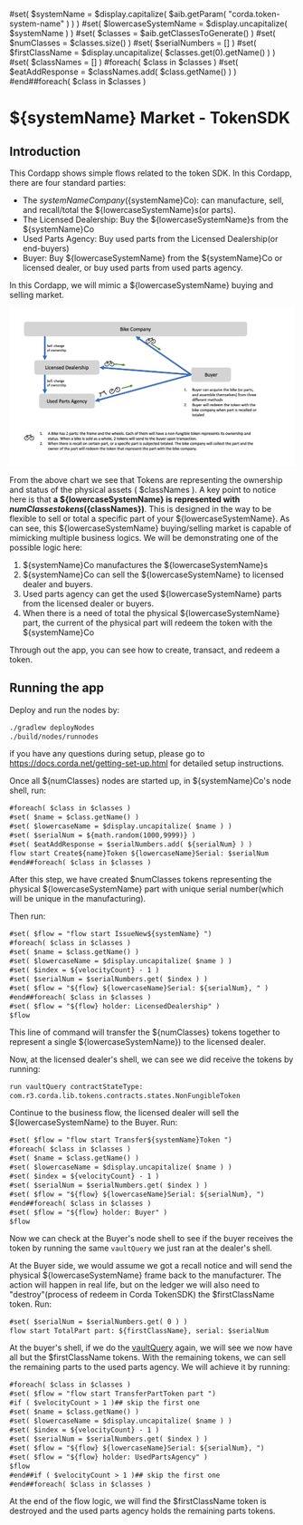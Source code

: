 #set( $systemName = $display.capitalize( $aib.getParam( "corda.token-system-name" ) ) )
#set( $lowercaseSystemName = $display.uncapitalize( $systemName ) )
#set( $classes = $aib.getClassesToGenerate() )
#set( $numClasses = $classes.size() )
#set( $serialNumbers = [] )
#set( $firstClassName =  $display.uncapitalize( $classes.get(0).getName() ) )
#set( $classNames = [] )
#foreach( $class in $classes )
#set( $eatAddResponse = $classNames.add( $class.getName() ) )
#end##foreach( $class in $classes )

# ${systemName} Market - TokenSDK

## Introduction 
This Cordapp shows simple flows related to the token SDK. In this Cordapp, there are four standard parties: 
- The $systemName Company (${systemName}Co): can manufacture, sell, and recall/total the ${lowercaseSystemName}s(or parts). 
- The Licensed Dealership: Buy the ${lowercaseSystemName}s from the ${systemName}Co
- Used Parts Agency: Buy used parts from the Licensed Dealership(or end-buyers)
- Buyer: Buy ${lowercaseSystemName} from the ${systemName}Co or licensed dealer, or buy used parts from used parts agency. 

In this Cordapp, we will mimic a ${lowercaseSystemName} buying and selling market. 

![alt text](./diagram/pic1.png)

From the above chart we see that Tokens are representing the ownership and status of the physical assets ( $classNames ). A key point to notice here is that **a ${lowercaseSystemName} is represented with $numClasses tokens (${classNames})**. This is designed in the way to be flexible to sell or total a specific part of your ${lowercaseSystemName}. As can see, this ${lowercaseSystemName} buying/selling market is capable of mimicking multiple business logics. We will be demonstrating one of the possible logic here:

1. ${systemName}Co manufactures the ${lowercaseSystemName}s
2. ${systemName}Co can sell the ${lowercaseSystemName} to licensed dealer and buyers. 
3. Used parts agency can get the used ${lowercaseSystemName} parts from the licensed dealer or buyers. 
4. When there is a need of total the physical ${lowercaseSystemName} part, the current of the physical part will redeem the token with the ${systemName}Co

Through out the app, you can see how to create, transact, and redeem a token. 

## Running the app
Deploy and run the nodes by:

```
./gradlew deployNodes
./build/nodes/runnodes
```
if you have any questions during setup, please go to https://docs.corda.net/getting-set-up.html for detailed setup instructions.

Once all ${numClasses} nodes are started up, in ${systemName}Co's node shell, run: 

```
#foreach( $class in $classes )
#set( $name = $class.getName() )
#set( $lowercaseName = $display.uncapitalize( $name ) )
#set( $serialNum = ${math.random(1000,9999)} )
#set( $eatAddResponse = $serialNumbers.add( ${serialNum} ) )
flow start Create${name}Token ${lowercaseName}Serial: $serialNum
#end##foreach( $class in $classes )
```
After this step, we have created $numClasses tokens representing the physical ${lowercaseSystemName} part with unique serial number(which will be unique in the manufacturing).
 
Then run:

```
#set( $flow = "flow start IssueNew${systemName} ")
#foreach( $class in $classes )
#set( $name = $class.getName() )
#set( $lowercaseName = $display.uncapitalize( $name ) )
#set( $index = ${velocityCount} - 1 )
#set( $serialNum = $serialNumbers.get( $index ) )
#set( $flow = "${flow} ${lowercaseName}Serial: ${serialNum}, " )
#end##foreach( $class in $classes )
#set( $flow = "${flow} holder: LicensedDealership" )
$flow
```

This line of command will transfer the ${numClasses} tokens together to represent a single ${lowercaseSystemName}) to the licensed dealer. 

Now, at the licensed dealer's shell, we can see we did receive the tokens by running: 

```
run vaultQuery contractStateType: com.r3.corda.lib.tokens.contracts.states.NonFungibleToken
```

Continue to the business flow, the licensed dealer will sell the ${lowercaseSystemName} to the Buyer. Run: 

```
#set( $flow = "flow start Transfer${systemName}Token ")
#foreach( $class in $classes )
#set( $name = $class.getName() )
#set( $lowercaseName = $display.uncapitalize( $name ) )
#set( $index = ${velocityCount} - 1 )
#set( $serialNum = $serialNumbers.get( $index ) )
#set( $flow = "${flow} ${lowercaseName}Serial: ${serialNum}, ")
#end##foreach( $class in $classes )
#set( $flow = "${flow} holder: Buyer" )
$flow
```

Now we can check at the Buyer's node shell to see if the buyer receives the token by running the same `vaultQuery` we just ran at the dealer's shell. 

At the Buyer side, we would assume we got a recall notice and will send the physical ${lowercaseSystemName} frame back to the manufacturer. The action will happen in real life, but on the ledger we will also need to "destroy"(process of redeem in Corda TokenSDK) the $firstClassName token. Run:

```
#set( $serialNum = $serialNumbers.get( 0 ) )
flow start TotalPart part: ${firstClassName}, serial: $serialNum
```

At the buyer's shell, if we do the [vaultQuery](https://docs.corda.net/docs/corda-os/api-vault-query.html#api-vault-query) again, we will see we now have all but the $firstClassName tokens. With the remaining tokens, we can sell the remaining parts to the used parts agency. We will achieve it by running: 

```
#foreach( $class in $classes )
#set( $flow = "flow start TransferPartToken part ")
#if ( $velocityCount > 1 )## skip the first one
#set( $name = $class.getName() )
#set( $lowercaseName = $display.uncapitalize( $name ) )
#set( $index = ${velocityCount} - 1 )
#set( $serialNum = $serialNumbers.get( $index ) )
#set( $flow = "${flow} ${lowercaseName}Serial: ${serialNum}, ")
#set( $flow = "${flow} holder: UsedPartsAgency" )
$flow
#end##if ( $velocityCount > 1 )## skip the first one
#end##foreach( $class in $classes )
```

At the end of the flow logic, we will find the $firstClassName token is destroyed and the used parts agency holds the remaining parts tokens. 





